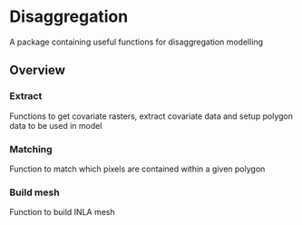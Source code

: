 Disaggregation
==============

A package containing useful functions for disaggregation modelling



Overview
--------

### Extract

Functions to get covariate rasters, extract covariate data and setup polygon data to be used in model


### Matching

Function to match which pixels are contained within a given polygon


### Build mesh

Function to build INLA mesh


